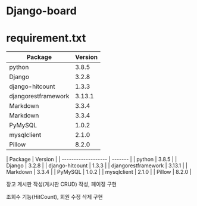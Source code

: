 # Django-board

<h1>requirement.txt</h1>
<table>
    <thead>
        <tr>
            <th>Package</th>
            <th>Version</th>
        </tr>
    </thead>
    <tbody>
        <tr>
            <td>python</td>
            <td>3.8.5</td>
        </tr>
        <tr>
            <td>Django</td>
            <td>3.2.8</td>
        </tr>
        <tr>
            <td>django-hitcount   </td>
            <td> 1.3.3</td>
        </tr>
        <tr>
            <td>djangorestframework</td>
            <td> 3.13.1</td>
        </tr>
        <tr>
            <td>Markdown</td>
            <td>3.3.4</td>
        </tr>
        <tr>
            <td>Markdown</td>
            <td>3.3.4</td>
        </tr>
        <tr>
            <td>PyMySQL</td>
            <td>1.0.2</td>
        </tr>
        <tr>
            <td>mysqlclient</td>
            <td>2.1.0</td>
        </tr>
        <tr>
            <td>Pillow</td>
            <td>8.2.0 </td>
        </tr>
    </tbody>
</table>
| Package             | Version |
| ------------------- | ------- |
| python              | 3.8.5   |
| Django              | 3.2.8   |
| django-hitcount     | 1.3.3   |
| djangorestframework | 3.13.1  |
| Markdown            | 3.3.4   |
| PyMySQL             | 1.0.2   |
| mysqlclient         | 2.1.0   |
| Pillow              | 8.2.0   |

장고 게시판 작성(게시판 CRUD) 작성, 페이징 구현

조회수 기능(HitCount), 회원 수정 삭제 구현
